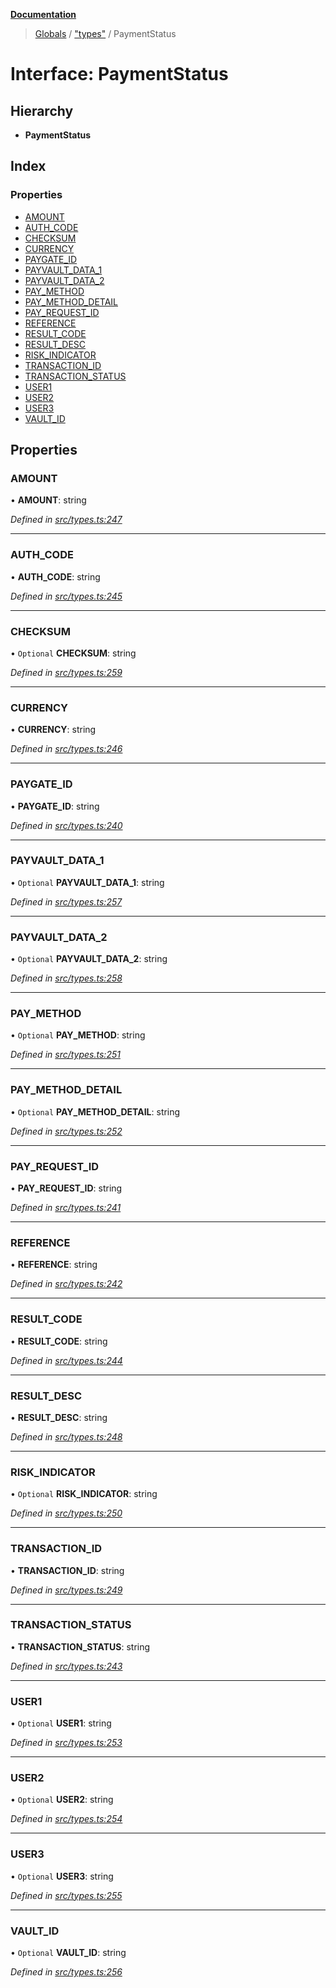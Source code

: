 **[Documentation](../README.md)**

> [Globals](../README.md) / ["types"](../modules/_types_.md) / PaymentStatus

# Interface: PaymentStatus

## Hierarchy

- **PaymentStatus**

## Index

### Properties

- [AMOUNT](_types_.paymentstatus.md#amount)
- [AUTH_CODE](_types_.paymentstatus.md#auth_code)
- [CHECKSUM](_types_.paymentstatus.md#checksum)
- [CURRENCY](_types_.paymentstatus.md#currency)
- [PAYGATE_ID](_types_.paymentstatus.md#paygate_id)
- [PAYVAULT_DATA_1](_types_.paymentstatus.md#payvault_data_1)
- [PAYVAULT_DATA_2](_types_.paymentstatus.md#payvault_data_2)
- [PAY_METHOD](_types_.paymentstatus.md#pay_method)
- [PAY_METHOD_DETAIL](_types_.paymentstatus.md#pay_method_detail)
- [PAY_REQUEST_ID](_types_.paymentstatus.md#pay_request_id)
- [REFERENCE](_types_.paymentstatus.md#reference)
- [RESULT_CODE](_types_.paymentstatus.md#result_code)
- [RESULT_DESC](_types_.paymentstatus.md#result_desc)
- [RISK_INDICATOR](_types_.paymentstatus.md#risk_indicator)
- [TRANSACTION_ID](_types_.paymentstatus.md#transaction_id)
- [TRANSACTION_STATUS](_types_.paymentstatus.md#transaction_status)
- [USER1](_types_.paymentstatus.md#user1)
- [USER2](_types_.paymentstatus.md#user2)
- [USER3](_types_.paymentstatus.md#user3)
- [VAULT_ID](_types_.paymentstatus.md#vault_id)

## Properties

### AMOUNT

• **AMOUNT**: string

_Defined in [src/types.ts:247](https://github.com/distributhor/paygate-sdk/blob/1278863/src/types.ts#L247)_

---

### AUTH_CODE

• **AUTH_CODE**: string

_Defined in [src/types.ts:245](https://github.com/distributhor/paygate-sdk/blob/1278863/src/types.ts#L245)_

---

### CHECKSUM

• `Optional` **CHECKSUM**: string

_Defined in [src/types.ts:259](https://github.com/distributhor/paygate-sdk/blob/1278863/src/types.ts#L259)_

---

### CURRENCY

• **CURRENCY**: string

_Defined in [src/types.ts:246](https://github.com/distributhor/paygate-sdk/blob/1278863/src/types.ts#L246)_

---

### PAYGATE_ID

• **PAYGATE_ID**: string

_Defined in [src/types.ts:240](https://github.com/distributhor/paygate-sdk/blob/1278863/src/types.ts#L240)_

---

### PAYVAULT_DATA_1

• `Optional` **PAYVAULT_DATA_1**: string

_Defined in [src/types.ts:257](https://github.com/distributhor/paygate-sdk/blob/1278863/src/types.ts#L257)_

---

### PAYVAULT_DATA_2

• `Optional` **PAYVAULT_DATA_2**: string

_Defined in [src/types.ts:258](https://github.com/distributhor/paygate-sdk/blob/1278863/src/types.ts#L258)_

---

### PAY_METHOD

• `Optional` **PAY_METHOD**: string

_Defined in [src/types.ts:251](https://github.com/distributhor/paygate-sdk/blob/1278863/src/types.ts#L251)_

---

### PAY_METHOD_DETAIL

• `Optional` **PAY_METHOD_DETAIL**: string

_Defined in [src/types.ts:252](https://github.com/distributhor/paygate-sdk/blob/1278863/src/types.ts#L252)_

---

### PAY_REQUEST_ID

• **PAY_REQUEST_ID**: string

_Defined in [src/types.ts:241](https://github.com/distributhor/paygate-sdk/blob/1278863/src/types.ts#L241)_

---

### REFERENCE

• **REFERENCE**: string

_Defined in [src/types.ts:242](https://github.com/distributhor/paygate-sdk/blob/1278863/src/types.ts#L242)_

---

### RESULT_CODE

• **RESULT_CODE**: string

_Defined in [src/types.ts:244](https://github.com/distributhor/paygate-sdk/blob/1278863/src/types.ts#L244)_

---

### RESULT_DESC

• **RESULT_DESC**: string

_Defined in [src/types.ts:248](https://github.com/distributhor/paygate-sdk/blob/1278863/src/types.ts#L248)_

---

### RISK_INDICATOR

• `Optional` **RISK_INDICATOR**: string

_Defined in [src/types.ts:250](https://github.com/distributhor/paygate-sdk/blob/1278863/src/types.ts#L250)_

---

### TRANSACTION_ID

• **TRANSACTION_ID**: string

_Defined in [src/types.ts:249](https://github.com/distributhor/paygate-sdk/blob/1278863/src/types.ts#L249)_

---

### TRANSACTION_STATUS

• **TRANSACTION_STATUS**: string

_Defined in [src/types.ts:243](https://github.com/distributhor/paygate-sdk/blob/1278863/src/types.ts#L243)_

---

### USER1

• `Optional` **USER1**: string

_Defined in [src/types.ts:253](https://github.com/distributhor/paygate-sdk/blob/1278863/src/types.ts#L253)_

---

### USER2

• `Optional` **USER2**: string

_Defined in [src/types.ts:254](https://github.com/distributhor/paygate-sdk/blob/1278863/src/types.ts#L254)_

---

### USER3

• `Optional` **USER3**: string

_Defined in [src/types.ts:255](https://github.com/distributhor/paygate-sdk/blob/1278863/src/types.ts#L255)_

---

### VAULT_ID

• `Optional` **VAULT_ID**: string

_Defined in [src/types.ts:256](https://github.com/distributhor/paygate-sdk/blob/1278863/src/types.ts#L256)_
